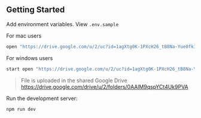 ## Getting Started

Add environment variables. View `.env.sample`

For mac users

```bash
open "https://drive.google.com/u/2/uc?id=1agXtg0K-1PXcH26_tB8Na-Yue0fk1u85&export=download"
```

For windows users

```bash
start open "https://drive.google.com/u/2/uc?id=1agXtg0K-1PXcH26_tB8Na-Yue0fk1u85&export=download"
```

> File is uploaded in the shared Google Drive
> https://drive.google.com/drive/u/2/folders/0AAlM9qspYCt4Uk9PVA

Run the development server:

```bash
npm run dev
```
